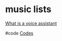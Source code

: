 # music lists

[What is a voice assistant](output/themes/What%20is%20a%20voice%20assistant.md)

#code [Codes](output/codes/Codes.md) 